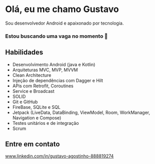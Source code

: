 # Olá, eu me chamo Gustavo 

Sou desenvolvedor Android e apaixonado por tecnologia.

### Estou buscando uma vaga no momento 👀 

## Habilidades
- Desenvolvimento Android (java e Kotlin)
- Arquiteturas MVC, MVP, MVVM
- Clean Architecture
- Injeção de dependências com Dagger e Hilt
- APis com Retrofit, Coroutines
- Service e Broadcast
- SOLID
- Git e GitHub
- FireBase, SQLite e SQL
- Jetpack (LiveData, DataBinding, ViewModel, Room, WorkManager, Navigation e Compose)
- Testes unitários e de integração
- Scrum

## Entre em contato
www.linkedin.com/in/gustavo-agostinho-888819274
